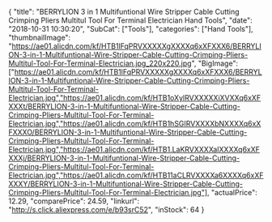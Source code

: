 {
	"title": "BERRYLION 3 in 1 Multifuntional Wire Stripper Cable Cutting Crimping Pliers Multitul Tool For Terminal Electrician Hand Tools",
	"date": "2018-10-31 10:30:20",
	"SubCat": ["Tools"],
	"categories": ["Hand Tools"],
	"thumbnailImage": "https://ae01.alicdn.com/kf/HTB1lFqPRVXXXXXgXXXXq6xXFXXX6/BERRYLION-3-in-1-Multifuntional-Wire-Stripper-Cable-Cutting-Crimping-Pliers-Multitul-Tool-For-Terminal-Electrician.jpg_220x220.jpg",
	"BigImage": ["https://ae01.alicdn.com/kf/HTB1lFqPRVXXXXXgXXXXq6xXFXXX6/BERRYLION-3-in-1-Multifuntional-Wire-Stripper-Cable-Cutting-Crimping-Pliers-Multitul-Tool-For-Terminal-Electrician.jpg","https://ae01.alicdn.com/kf/HTB1oXylRVXXXXXiXVXXq6xXFXXXt/BERRYLION-3-in-1-Multifuntional-Wire-Stripper-Cable-Cutting-Crimping-Pliers-Multitul-Tool-For-Terminal-Electrician.jpg","https://ae01.alicdn.com/kf/HTB1hSGIRVXXXXbNXXXXq6xXFXXXO/BERRYLION-3-in-1-Multifuntional-Wire-Stripper-Cable-Cutting-Crimping-Pliers-Multitul-Tool-For-Terminal-Electrician.jpg","https://ae01.alicdn.com/kf/HTB1.LaKRVXXXXaIXXXXq6xXFXXXj/BERRYLION-3-in-1-Multifuntional-Wire-Stripper-Cable-Cutting-Crimping-Pliers-Multitul-Tool-For-Terminal-Electrician.jpg","https://ae01.alicdn.com/kf/HTB11aCLRVXXXXa6XXXXq6xXFXXXY/BERRYLION-3-in-1-Multifuntional-Wire-Stripper-Cable-Cutting-Crimping-Pliers-Multitul-Tool-For-Terminal-Electrician.jpg"],
	"actualPrice": 12.29,
	"comparePrice": 24.59,
	"linkurl": "http://s.click.aliexpress.com/e/b93srC52",
	"inStock": 64
}

